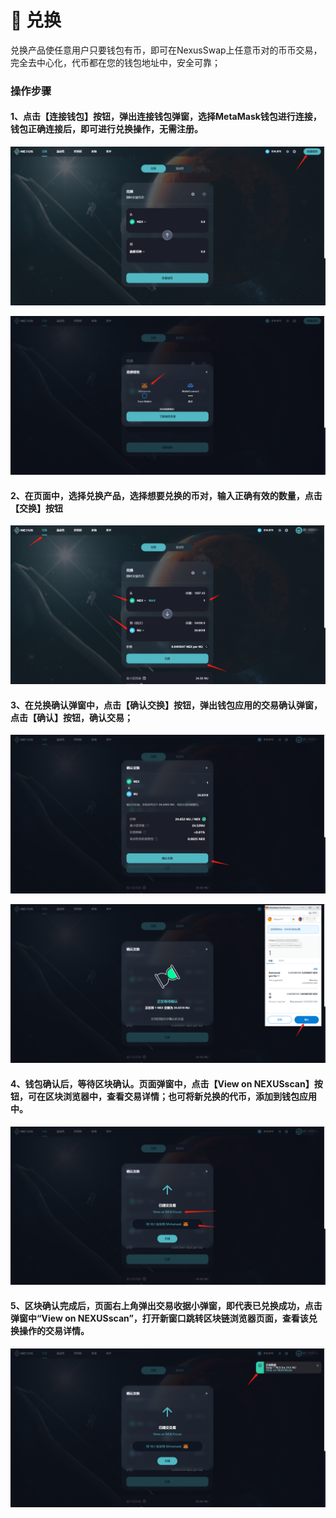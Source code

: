 # 🔄 兑换

兑换产品使任意用户只要钱包有币，即可在NexusSwap上任意币对的币币交易，完全去中心化，代币都在您的钱包地址中，安全可靠；

### 操作步骤

#### 1、点击【连接钱包】按钮，弹出连接钱包弹窗，选择MetaMask钱包进行连接，钱包正确连接后，即可进行兑换操作，无需注册。

![](<../.gitbook/assets/image (1).png>)

![](../.gitbook/assets/兑换2.png)

#### 2、在页面中，选择兑换产品，选择想要兑换的币对，输入正确有效的数量，点击【交换】按钮

![](../.gitbook/assets/兑换3.png)

#### 3、在兑换确认弹窗中，点击【确认交换】按钮，弹出钱包应用的交易确认弹窗，点击【确认】按钮，确认交易；

![](../.gitbook/assets/兑换4.png)

![](../.gitbook/assets/兑换5.png)

#### 4、钱包确认后，等待区块确认。页面弹窗中，点击【View on NEXUSscan】按钮，可在区块浏览器中，查看交易详情；也可将新兑换的代币，添加到钱包应用中。

![](../.gitbook/assets/兑换6.png)

#### 5、区块确认完成后，页面右上角弹出交易收据小弹窗，即代表已兑换成功，点击弹窗中“View on NEXUSscan”，打开新窗口跳转区块链浏览器页面，查看该兑换操作的交易详情。

![](../.gitbook/assets/image.png)
